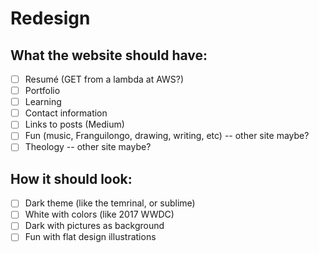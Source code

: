 # Redesign

## What the website should have:
* [ ] Resumé (GET from a lambda at AWS?)
* [ ] Portfolio
* [ ] Learning
* [ ] Contact information
* [ ] Links to posts (Medium)
* [ ] Fun (music, Franguilongo, drawing, writing, etc) -- other site maybe?
* [ ] Theology -- other site maybe?

## How it should look:
* [ ] Dark theme (like the temrinal, or sublime)
* [ ] White with colors (like 2017 WWDC)
* [ ] Dark with pictures as background
* [ ] Fun with flat design illustrations
